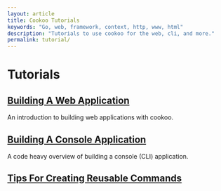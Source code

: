 ```yaml
---
layout: article
title: Cookoo Tutorials
keywords: "Go, web, framework, context, http, www, html"
description: "Tutorials to use cookoo for the web, cli, and more."
permalink: tutorial/
---
```

# Tutorials

## [Building A Web Application](http://masterminds.github.io/cookoo/tutorial/web/)
An introduction to building web applications with cookoo.

## [Building A Console Application](http://masterminds.github.io/cookoo/tutorial/cli/)
A code heavy overview of building a console (CLI) application.

## [Tips For Creating Reusable Commands](http://masterminds.github.io/cookoo/tutorial/tips-creating-commands/)